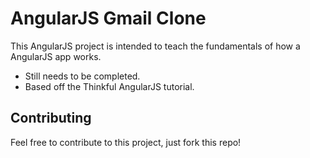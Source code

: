# AngularJS Gmail Clone

This AngularJS project is intended to teach the fundamentals of how a AngularJS app works.
* Still needs to be completed.
* Based off the Thinkful AngularJS tutorial.

## Contributing

Feel free to contribute to this project, just fork this repo!

